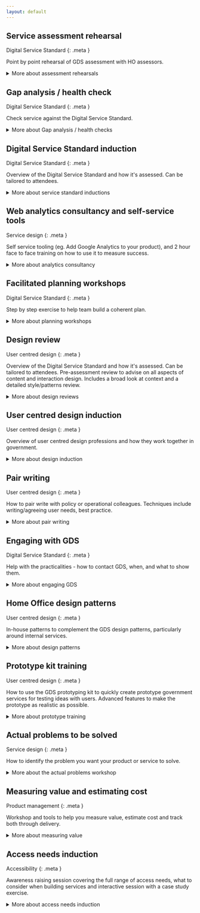 ```yaml
---
layout: default
---
```


<div class="content" markdown="1">

## Service assessment rehearsal

Digital Service Standard
{: .meta }

Point by point rehearsal of GDS assessment with HO assessors.

<details>
  <summary><span class="summary">More about assessment rehearsals</span></summary>
  <div class="panel panel-border-narrow">
    <h3>Benefits:</h3>
    <ul class="list list-bullet">
      <li>reduce risk of failing or being unprepared for the GDS assessment</li>
      <li>identify any points where team may need to prepare more information</li>
    </ul>
    <h3>Outputs:</h3>
    <ul class="list list-bullet">
      <li>a written report with clear findings and recommendations</li>
      <li>feedback on the presentation</li>
    </ul>
    <div class="button-secondary"><a href="mailto:CentreOfExcellenceCentral@digital.homeoffice.gov.uk?subject=Book an assessment rehearsal">Book an assessment rehearsal</a></div>  
  </div>
</details>   

</div>




<div class="content" markdown="1">

## Gap analysis / health check

Digital Service Standard
{: .meta }

Check service against the Digital Service Standard.

<details>
  <summary><span class="summary">More about Gap analysis / health checks</span></summary>
  <div class="panel panel-border-narrow">
    <h3>Benefits:</h3>
    <ul class="list list-bullet">
      <li>understand where your service is against the standard, so we can offer the right support for future development</li>
    </ul>
    <h3>Outputs:</h3>
    <ul class="list list-bullet">
      <li>feedback at the end of the session, with follow up if needed</li>
    </ul>
  </div>
</details>  

</div>



<div class="content" markdown="1">

## Digital Service Standard induction

Digital Service Standard
{: .meta }

Overview of the Digital Service Standard and how it's assessed. Can be tailored to attendees.

<details>
  <summary><span class="summary">More about service standard inductions</span></summary>
  <div class="panel panel-border-narrow">
    <h3>Benefits:</h3>
    <ul class="list list-bullet">
      <li>raise awareness of what the Digital Service Standard is and what it means for the team</li>
      <li>build understanding of how to build the right products in the right way, from the start</li>
    </ul>
    <h3>Outputs:</h3>
    <ul class="list list-bullet">
      <li>team gains basic understanding of the Digital Service Standard and how it's applied</li>
    </ul>
  </div>
</details>

</div>




<div class="content" markdown="1">

## Web analytics consultancy and self-service tools

Service design
{: .meta }

Self service tooling (eg. Add Google Analytics to your product), and 2 hour face to face training on how to use it to measure success.

<details>
  <summary><span class="summary">More about analytics consultancy</span></summary>
  <div class="panel panel-border-narrow">
    <h3>Benefits:</h3>
    <ul class="list list-bullet">
      <li>learn to identify the right problem to solve and measure how your service is performing</li>
    </ul>
    <h3>Outputs:</h3>
    <ul class="list list-bullet">
      <li>identify the right analytics tools to use, and an initial set of things to help measure success</li>
    </ul>
  </div>
</details>

</div>




<div class="content" markdown="1">

## Facilitated planning workshops

Digital Service Standard
{: .meta }

Step by step exercise to help team build a coherent plan.

<details>
  <summary><span class="summary">More about planning workshops</span></summary>
  <div class="panel panel-border-narrow">
    <h3>Benefits:</h3>
    <ul class="list list-bullet">
      <li>ensure your plan is sound, achievable and understood by the team who will be delivering it</li>
    </ul>
    <h3>Outputs:</h3>
    <ul class="list list-bullet">
      <li>documented goals, success measurements, high level planning steps, risks and dependencies, agreed way of working</li>
      <li>plans more likely to meet deadlines and goals</li>
      <li>ongoing support from the centre of excellence for duration of the phase</li>
    </ul>
  </div>
</details>

</div>




<div class="content" markdown="1">

## Design review

User centred design
{: .meta }

Overview of the Digital Service Standard and how it's assessed. Can be tailored to attendees. Pre-assessment review to advise on all aspects of content and interaction design. Includes a broad look at context and a detailed style/patterns review.

<details>
  <summary><span class="summary">More about design reviews</span></summary>
  <div class="panel panel-border-narrow">
    <h3>Benefits:</h3>
    <ul class="list list-bullet">
      <li>design services that are more likely to meet points 12 and 13 of the Digital Service Standard</li>
    </ul>
    <h3>Outputs:</h3>
    <ul class="list list-bullet">
      <li>written review with clear recommendations</li>
    </ul>
  </div>
</details>

</div>




<div class="content" markdown="1">

## User centred design induction

User centred design
{: .meta }

Overview of user centred design professions and how they work together in government.

<details>
  <summary><span class="summary">More about design induction</span></summary>
  <div class="panel panel-border-narrow">
    <h3>Benefits:</h3>
    <ul class="list list-bullet">
      <li>help research and design people understand boundaries and overlap between roles</li>
    </ul>
    <h3>Outputs:</h3>
    <ul class="list list-bullet">
      <li>Consistent approach to user centred design</li>
    </ul>
  </div>
</details>

</div>




<div class="content" markdown="1">

## Pair writing

User centred design
{: .meta }

How to pair write with policy or operational colleagues. Techniques include writing/agreeing user needs, best practice.

<details>
  <summary><span class="summary">More about pair writing</span></summary>
  <div class="panel panel-border-narrow">
    <h3>Benefits:</h3>
    <ul class="list list-bullet">
      <li>content designers and subject matter experts agree user needs and content creation process from the start</li>
    </ul>
    <h3>Outputs:</h3>
    <ul class="list list-bullet">
      <li>understand how to write content that is both clear and legally accurate</li>
    </ul>
  </div>
</details>

</div>




<div class="content" markdown="1">

## Engaging with GDS

Digital Service Standard
{: .meta }

Help with the practicalities - how to contact GDS, when, and what to show them.

<details>
  <summary><span class="summary">More about engaging GDS</span></summary>
  <div class="panel panel-border-narrow">
    <h3>Benefits:</h3>
    <ul class="list list-bullet">
      <li>access GDS support, get approval to spend money on a digital project</li>
    </ul>
    <h3>Outputs:</h3>
    <ul class="list list-bullet">
      <li>output of next steps depends on the service</li>
    </ul>
  </div>
</details>

</div>




<div class="content" markdown="1">

## Home Office design patterns

User centred design
{: .meta }

In-house patterns to complement the GDS design patterns, particularly around internal services.

<details>
  <summary><span class="summary">More about design patterns</span></summary>
  <div class="panel panel-border-narrow">
    <h3>Benefits:</h3>
    <ul class="list list-bullet">
      <li>in-house patterns to complement the GDS design patterns, particularly around internal services</li>
    </ul>
    <h3>Outputs:</h3>
    <ul class="list list-bullet">
      <li>quicker and cheaper to build services. Consistency across HO services</li>
    </ul>
  </div>
</details>

</div>




<div class="content" markdown="1">

## Prototype kit training

User centred design
{: .meta }

How to use the GDS prototyping kit to quickly create prototype government services for testing ideas with users. Advanced features to make the prototype as realistic as possible.

<details>
  <summary><span class="summary">More about prototype training</span></summary>
  <div class="panel panel-border-narrow">
    <h3>Benefits:</h3>
    <ul class="list list-bullet">
      <li>the ability to test ideas with users quickly and to a high fidelity</li>
    </ul>
    <h3>Outputs:</h3>
    <ul class="list list-bullet">
      <li>how to use the GOV.UK kit</li>
    </ul>
  </div>
</details>

</div>




<div class="content" markdown="1">

## Actual problems to be solved

Service design
{: .meta }

How to identify the problem you want your product or service to solve.

<details>
  <summary><span class="summary">More about the actual problems workshop</span></summary>
  <div class="panel panel-border-narrow">
    <h3>Benefits:</h3>
    <ul class="list list-bullet">
      <li>better achieve policy intent and desired outcomes when we're going to spend money on services</li>
    </ul>
  </div>
</details>

</div>




<div class="content" markdown="1">

## Measuring value and estimating cost

Product management
{: .meta }

Workshop and tools to help you measure value, estimate cost and track both through delivery.

<details>
  <summary><span class="summary">More about measuring value</span></summary>
  <div class="panel panel-border-narrow">
    <h3>Benefits:</h3>
    <ul class="list list-bullet">
      <li>ensures successful outcomes and effective reporting governance</li>
    </ul>
  </div>
</details>

</div>




<div class="content" markdown="1">

## Access needs induction

Accessibility
{: .meta }

Awareness raising session covering the full range of access needs, what to consider when building services and interactive session with a case study exercise.

<details>
  <summary><span class="summary">More about access needs induction</span></summary>
  <div class="panel panel-border-narrow">
    <h3>Benefits:</h3>
    <ul class="list list-bullet">
      <li>raise awareness of the legal requirements to build accessible services</li>
      <li>equip staff with the skills they need to meet obligations in the Equality Act</li>
    </ul>
  </div>
</details>

</div>
